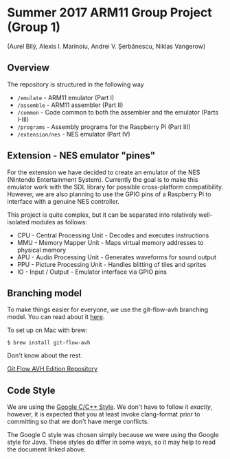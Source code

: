 # Summer 2017 ARM11 Group Project (Group 1)

(Aurel Bílý, Alexis I. Marinoiu, Andrei V. Șerbănescu, Niklas Vangerow)

## Overview

The repository is structured in the following way

 - `/emulate` - ARM11 emulator (Part I)
 - `/assemble` - ARM11 assembler (Part II)
 - `/common` - Code common to both the assembler and the emulator (Parts I-III)
 - `/programs` - Assembly programs for the Raspberry Pi (Part III)
 - `/extension/nes` - NES emulator (Part IV)

## Extension - NES emulator "pines"

For the extension we have decided to create an emulator of the NES (Nintendo Entertainment System). Currently the goal is to make this emulator work with the SDL library for possible cross-platform compatibility. However, we are also planning to use the GPIO pins of a Raspberry Pi to interface with a genuine NES controller.

This project is quite complex, but it can be separated into relatively well-isolated modules as follows:

 - CPU - Central Processing Unit - Decodes and executes instructions
 - MMU - Memory Mapper Unit - Maps virtual memory addresses to physical memory
 - APU - Audio Processing Unit - Generates waveforms for sound output
 - PPU - Picture Processing Unit - Handles blitting of tiles and sprites
 - IO - Input / Output - Emulator interface via GPIO pins

## Branching model

To make things easier for everyone, we use the git-flow-avh branching model. You can read about it [here](https://jeffkreeftmeijer.com/2010/why-arent-you-using-git-flow/).

To set up on Mac with brew:

```
$ brew install git-flow-avh
```

Don't know about the rest.

[Git Flow AVH Edition
Repository](https://github.com/petervanderdoes/gitflow-avh)

## Code Style

We are using the [Google C/C++ Style](https://google.github.io/styleguide/cppguide.html). We don't have to follow it *exactly*, however, it is expected that you at least invoke clang-format prior to committing so that we don't have merge conflicts.

The Google C style was chosen simply because we were using the Google style for
Java. These styles do differ in some ways, so it may help to read the document
linked above.
